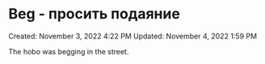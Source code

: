 # Beg - просить подаяние

Created: November 3, 2022 4:22 PM
Updated: November 4, 2022 1:59 PM

The hobo was begging in the street.